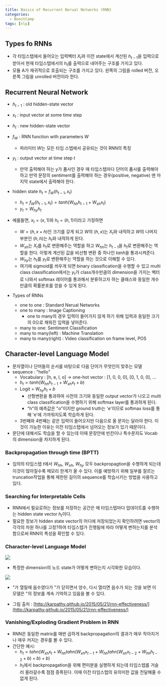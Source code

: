 ```yaml
---
title: Basics of Recurrent Nerual Networks (RNN)
categories:
  - BoostCamp
tags: [nlp]
---
```

## Types fo RNNs
- 각 타임스텝에서 들어오는 입력벡터 $X_t$와 이전 state에서 계산된 $h_{t-1}$을 입력으로 받아서 현재 타임스텝에서의 $h_t$를 출력으로 내어주는 구조를 가지고 있다.
- 모듈 A가 재귀적으로 호출되는 구조를 가지고 있다. 왼쪽의 그림을 rolled 버전, 오른쪽 그림을 unrolled 버전이라 한다.

## Recurrent Neural Network

- $h_{t-1}$ : old hidden-state vector
- $x_t$ : input vector at some time step
- $h_t$ : new hidden-state vector
- $f_W$ : RNN function with parameters $W$
    - 파라미터 $W$는 모든 타임 스텝에서 공유되는 것이 RNN의 특징
- $y_t$ : output vector at time step $t$
    - 만약 출력해야 하는 y가 품사인 경우 매 타임스텝마다 단어의 품사를 출력해야 하고 만약 문장의 sentiment를 출력해야 하는 경우(positive, negative) 맨 마지막 state에서 출력해야 한다.
- hidden state $h_t = f_W(h_{t-1},x_t)$
    - $h_t=f_W(h_{t-1},x_t)=tanh(W_{hh}h_{t-1}+W_{xh}x_t)$
    - $y_t=W_{hy}h_t$
- 예를들면, $x_t = (x,1)$와 $h_t = (h,1)$이라고 가정하면
    - $W = (h, x+h)$인 크기를 갖게 되고 $W$의 $(h,x)$는 $X_t$와 내적하고 $W$의 나머지 부분인 $(h,h)$는 $h_t$와 내적하게 된다.
    - $W_{xh}$는 $X_t$를 $h_t$로 변환해주는 역할을 하고 $W_{hh}$는 $h_{t-1}$을 $h_t$로 변환해주는 역할을 한다. 이렇게 계산된 값을 비선형 변환 중 하나인 $tanh$을 통과시켜준다.
    - $W_{hy}$는 $h_t$를 $y_t$로 변환해주는 역할을 하는 것으로 이해할 수 있다.
    - 여기에 sigmoid를 씌우게 되면 binary classification을 수행할 수 있고 multi class classification에서는 $y_t$가 class개수만큼의 dimension을 가지는 벡터로 나와서 softmax 레이어를 통과해서 분류하고자 하는 클래스와 동일한 개수만큼의 확률분포를 얻을 수 있게 된다.

- Types of RNNs
    - one to one : Standard Nerual Networks
    - one to many : Image Captioning
        - one to many의 경우 입력이 들어가지 않게 하기 위해 입력과 동일한 크기의 0으로 채워진 입력을 넣어준다.
    - many to one: Sentiment Classification
    - many to many(left) : Machine Translation
    - many to many(right) : Video classification on frame level, POS

## Character-level Language Model

- 문자열이나 단어들의 순서를 바탕으로 다음 단어가 무엇인지 맞추는 모델
- sequence : "hello"
    - Vocabulary : [h, e, l, o] → one-hot vector : [1, 0, 0, 0], [0, 1, 0, 0], ...
    - $h_t = tanh(W_{hh}h_{t-1} + W_{xh}x_t + b)$
    - Logit = $W_{hy}h_t + b$
        - 선형변환을 통과하여 사전의 크기와 동일한 output vector가 나오고 multi class classification을 수행하기 위해 softmax layer를 통과하게 된다.
        - "h"의 예측값은 "o"이지만 ground truth는 'e'이므로 softmax loss를 통해 'e'에 가까워지도록 학습하게 된다.
    - 3번째와 4번째는 같은 입력이 들어오지만 다음으로 올 문자는 달라야 한다. 이것이 가능한 이유는 이전 타임스텝에서 넘어오는 정보가 있기 때문이다.
- 문단에 대해서도 학습을 할 수 있는데 이때 문장안에 빈칸이나 특수문자도 Vocab의 dimension을 차지하게 된다.

### Backpropagation through time (BPTT)

- 임의의 타임스텝 $t$에서 $W_{hh}$, $W_{xh}$, $W_{hy}$ 모두 backpropagtion을 수행하게 되는데 이것이 많아질수록 메모리 한계가 올 수 있다. 이를 예방하기 위해 일부를 잘르는 truncation작업을 통해 제한된 길이의 sequence를 학습시키는 방법을 사용하고 있다.

### Searching for Interpretable Cells

- RNN에서 필요로하는 정보를 저장하는 공간은 매 타임스텝마다 업데이트를 수행하는 hidden state vector $h_t$이다.
- 필요한 정보가 hidden state vector의 어디에 저장되었는지 확인하려면 vector의 각각의 차원 하나를 고정?하여 타임스텝가 진행됨에 따라 어떻게 변하는지를 분석함으로써 RNN의 특성을 확인할 수 있다.

### Character-level Language Model

![](https://lh3.googleusercontent.com/fife/ALs6j_FebZol2fq2T7B8tkPNf6hNih7D2NPA2PdQxiAlyb2mWMx7VrIGXXCzXVmh2yiGs64Ly2nBMp3TRALQ3QNZtPQjqEBCbsZ0neosdw-rvDvXagpeoSkhhFyWyCOnp2Ia0rxH3-FKZ3GyhYsy9u1aa5JcCowtp5WLt-S253dUV4M0Aea5AHPPtCiUvkNmEJXdrXrkTsG2aVCbUYvXFivK1-bGEQA_XBvX7B6B_8_aNcXBZmggKMfr-lMWHo5Xotljyfh8VElsbk7OzDppaBE2c6Pa4hkcc2tY94gfpStkZa0Cw5ygdsq8LaqIhDaI0laFGYUkzFfsKzRZg_MpOYPS39FicNOCn3hLt0AlrfNc_ZP6DPCL4BvugEfbxMD235B1XFeP6yWwH-sqVFGRnfHPmu09lmoNHo_s64YnYLTuFTImFX2ncyRQOsn68sbn8R8D-A-l5M6Ediygt-1ODexfxHgCFWK-t6_g3Rl8fOP17Jr-Hpe0HsSCuzCNJ4DTkCzxNXA4YrwuIFjfRMyofu6O12mDIXU4ikedD-evr_y85f3RJ60j7J5yKXuPHz4HRCZ0IrlMqv2-w_25yj4KcWlvFytcs5v5R6UiK9WoCYYkITDyaiR58z5bhYBXw8CsAEKThaLjFWhdNTXlOsY15aRwybfhj7nJFEgOrA16700RpWk0OIg7Fys09Hgbq1Yui0ntlAo1weZDDt-pmorRORcooxhYQoO70muVNHdUwoNCPkbzfi9ArLrlGDxfdPvj6nOEiscf9sQSbrEWLJfcCcEAERts3fEejk1fcWzhxJjVia07sh4p78hed7arA8ubdduou3n803MSG5KY7vlOiQHjfsl0GzJKYkaTX8ukI_xsjj4FdiTC0QC8CfXcZgM0ph3dI2SGoZHqO02NObxu5Sbf5ZFBylS2wURuxv8SxGbG0u8rPBNwFHQjlLtoKceThgkuF2MCe_BGCWnrbcJNCKnwDUXrLA26B3AFM0QBixVMEpn0UhbvzU5QY7EgwF9YM7JnjRQq-HgUHRPHE96C1EZo2KPeNAHatQ9eu0q1cccFwL5aK54PE-kveM7xt9OSHjvfWBfLgGUizZaGe2Vn6GL6lJcAioFapS0qItKAlIWWy5EYI8hi-bTudS5zC7izKIN5HXRiUhe_Gg7kzErXel0k4Zo1Y2gpbqBO1IgSaV9XOwKnMXbgpZT8RFKc5Bs-tP0BOG_cAWQJo4bKgpLQ6lKdmZomAADc8hDmBZLyPJo7vLmb2wwfcl6POG2l4b7Cttuzjcb9zATNRfg55E_jWnBOfN8Qoyvs81xRdD_-0JR4ViCVR1iaWN2yQjDdy0KHFRIeyIJiui7CUTuK4jjogzbsdFURHgKYB_5w2Ba7RMSFlcAAc_Wkh_Io6thNuNn7cDX_8fdx0ooGmTVkJFJW8eUOEu1jO-qyxOlrt-etxusyI3Smy-kRJIFeXlc_0fA03b6NDgm8_L-aA9jEmdjMl17Va74I7Qef8xXpjahTOmT7-0nuz1opp-ATuvk8gAUH7HZgNAEN4DIa1nkU8RpM9RAVoHHOiItUWQmeOJJ1OX6QlxpGRg1WdiZveh0Q9ZzYb-1nXBrqXPeRfEB-hjB3wjhkHeIXC7-NsC0bOQ6N2XEno_LtqPdY)

- 특정한 dimension의 노드 state가 어떻게 변하는지 시각화한 모습이다.

![](https://lh3.googleusercontent.com/fife/ALs6j_GKx6ijvX19ueovyIE6TDIqkcGnequ8eajSB6p7FPQjxTS9KGWonkqooDl3wKnvvBYjgdrJT_ep3RwBzwtg5pQ7_sGONQcFEROv4qHW-FjX0xz7aS-4u5CIPnYMzmJSvy8IZFVXH3cpoSyDgVxEKe4Is8izhXRtf-m4aFcepWk0Wqg59ipbTYeb30i1VUEZt-3XWQZ84NeVuMqxhzHGW8qEz54v8NEIKWxN73dKVBbBVLNopSuy-NuzsVz8nOXNuAKkUipse3S-rY9YfulOKdgcqEuZ0Fq2iYddwKiZJcl7GzxC9rYvxV9u5Vnp5eAI7hi8vLHNzjKZPbpa0zowjQyy68W4NSqsmH4HZY_LZc6Qs-zmzk24BvDJN3algYlYXIuBscshKgB_fTXNMsBw9bheoaMOLarrNPh1n0vH_OH4tECjjYQkvedumLT5w9M0OzVptyF9_M8mDoBCowEFFe3Josdj4QcQ_GouQDOxqVQ2rK-UoUAFJbF_KT_xRbkPyY50ErGkzc1wx5DbvJVT7wHb57uZYhDblS0hMoMDFtFRjpzYm15YU1NO43uC3Xa1Lpna_2HEbGUP3rNP5SxzUOwMt5GlKXO0hjLljdKgUGaKSngLKY9o91I1Nij_3Lqtj7sCxEIn8HtKKIcC0olvBKEv7k7_zE4MspYtmFn-07enzE2jmYUjPXr47xPJWmq9JqFmwaPfEHfPJ-Oa8FtO7ivb4cFw-xYDA6qHr6vI47M5X5iDSoN5ip8IrQv5g9DegLPb7mKtZwV0vKdemZrLoZmjwHYdy4tw3hdiQpNoix2cf8T9w2PNGppBUe0BtC9xjIIuKTBpDSdghDFFmc6nTIqBks29QzU6pQmw3Mh5FER9aKTcRYnyUrS63LNTU_l1rxUVQfDGiYBw30NfN3tmk-wCY-Cf9_Qnq47geIWzJyD3kpRfdPN37x27CJSJXAxxUVHBTN1FK9zkKWATIgspMVdYgB-DBCaDNwl0FJEeqMRQf5NqqijYvLnJ6dIs-_dTyy6F8Mf3UCgxxxDowWvL8WRB6CAkLCGoo28bFw6u3iAO0GV9r7iHpov9A-Ry82H_Q9N6dXq3UKrUN8QbqFEJOlLMpNXrAgitS_bsL1bLe_bEHZ2z36IbRS2e61QxR_-2_4zI3T2M4JjMpSlsXJPUDWuCJ3JMUP7MYFLadwonRqDNVhAArZADapX5MKoZkr80ywYQb9V03B093Nck73SQj4Ef7nqcK54a2OKIWSp8uNN3WhOg_ke_NXFXHUO9P09zsWSuLoMjFy7pO2IUY0uz7j8O3xEgU0Hioc4O0oQyqn1fPcnS8vGHb7_pUIuAX3HGcN6CMw2myFuiG14RSiEGYyModAEjz2LjMelVgXHmrb3KuxYFhdeid6knMuJKau7Jt-qgnlKA3Z7h23FgvCMAzfyoqFo9jSwukuA2RS6PVIeGnVDdq2Df0FIjgctMs7v_eOj9VjbUQkrtUtnPRLWPCeNKujPGEqJTSRjH79PMGqCri3krmFpTExbinvjYDnrAOLbRWKKgTAW-JSU4gDuqYSZEu942GXjuIg36CT2f5Hby81R9svw7f2QDeAEPpLE1SwBpqYpmH09ZAT23LW92fOoHTTO0G8olQDCrAfK1SBI1VP6U)

- "가 열릴때 음수였다가 "가 닫히면서 양수, 다시 열리면 음수가 되는 것을 보면 이 모델은 "의 정보를 계속 기억하고 있음을 볼 수 있다.

- 그림 출처 : [http://karpathy.github.io/2015/05/21/rnn-effectiveness/](http://karpathy.github.io/2015/05/21/rnn-effectiveness/)

### Vanishing/Exploding Gradient Problem in RNN

- RNN은 동일한 matrix를 매번 곱하게 backpropagation의 결과가 매우 작아지거나 매우 커지는 경우를 볼 수 있다.
- 간단한 예시:
    - $h_t = tahn(W_{xh}x_t + W_{hh}tahn(W_{xh}x_{t-1}+W_{hh}tahn(W_{xh}x_{t-2}+W_{hh}h_{t-2} + b) + b) + b)$
    - $h_t$에서 backpropagation을 위해 편미분을 실행하게 되는데 타임스텝를 거슬러 올라갈수록 점점 증폭된다. 이때 이전 타임스텝의 유의미한 값을 전달해줄 수 없게 된다.

